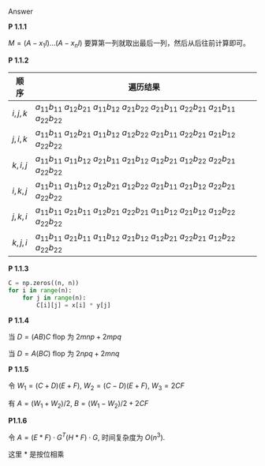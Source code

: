 Answer

**P 1.1.1** 

$M = (A - x_1 I)...(A - x_n I)$ 要算第一列就取出最后一列，然后从后往前计算即可。

**P 1.1.2**

| 顺序  | 遍历结果  |
| ---- | ---- |
| $i, j, k$  | $a_{11}b_{11}$   $a_{12}b_{21}$  $a_{11}b_{12}$  $a_{21}b_{22}$  $a_{21}b_{11}$  $a_{22}b_{21}$  $a_{21}b_{11}$  $a_{22}b_{22}$ | $A[,1]B + A[,2]B$|
| $j, i, k$  | $a_{11}b_{11}$   $a_{12}b_{21}$  $a_{11}b_{12}$  $a_{12}b_{22}$  $a_{21}b_{11}$  $a_{22}b_{21}$  $a_{21}b_{12}$  $a_{22}b_{22}$ | $AB[1,] + AB[2,]$ |
| $k, i, j$  | $a_{11}b_{11}$   $a_{11}b_{12}$  $a_{21}b_{11}$  $a_{21}b_{12}$  $a_{12}b_{21}$  $a_{12}b_{22}$  $a_{22}b_{21}$  $a_{22}b_{22}$ | $A[,1]B[1,] + A[,2]B[2,]$ |
| $i, k, j$  | $a_{11}b_{11}$   $a_{11}b_{12}$  $a_{12}b_{21}$  $a_{12}b_{22}$  $a_{21}b_{11}$  $a_{21}b_{12}$  $a_{22}b_{21}$  $a_{22}b_{22}$ | $A[1,]B + A[2,]B$ |
| $j, k, i$  | $a_{11}b_{11}$   $a_{21}b_{11}$  $a_{12}b_{21}$  $a_{22}b_{21}$  $a_{11}b_{12}$  $a_{21}b_{12}$  $a_{12}b_{22}$  $a_{22}b_{22}$ | $AB[1,] + AB[2,]$ |
| $k ,j, i$  | $a_{11}b_{11}$   $a_{21}b_{11}$  $a_{11}b_{12}$  $a_{21}b_{12}$  $a_{12}b_{21}$  $a_{22}b_{21}$  $a_{12}b_{22}$  $a_{22}b_{22}$ | $A[,1]B[1,] + A[,2]B[2,]$ |

**P 1.1.3**

```python
C = np.zeros((n, n))
for i in range(n):
    for j in range(n):
        C[i][j] = x[i] * y[j]
```

**P 1.1.4**

当 $D = (AB)C$ flop 为 $2mnp +2mpq$

当 $D = A(BC)$ flop 为 $2npq + 2mnq$

**P 1.1.5**

令 $W_1 = (C+D)(E+F)$, $W_2 = (C-D)(E+F)$, $W_3 = 2CF$

有 $A = (W_1 + W_2) / 2$, $B = (W_1 - W_2) / 2 + 2CF$

**P1.1.6**

令 $A = (E * F) \cdot G^{T} (H * F) \cdot G$, 时间复杂度为 $O(n^3)$.

这里 * 是按位相乘